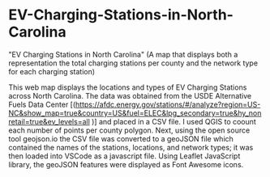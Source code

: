 # EV-Charging-Stations-in-North-Carolina

"EV Charging Stations in North Carolina" (A map that displays both a representation the total charging stations per county and the network type for each charging station)

This web map displays the locations and types of EV Charging Stations across North Carolina. The data was obtained from the USDE Alternative Fuels Data Center [(https://afdc.energy.gov/stations/#/analyze?region=US-NC&show_map=true&country=US&fuel=ELEC&lpg_secondary=true&hy_nonretail=true&ev_levels=all 
)] and placed in a CSV file. I used QGIS to coount each number of points per county polygon. Next, using the open source tool geojson.io the CSV file was converted to a geoJSON file which contained the names of the stations, locations, and network types; it was then loaded into VSCode as a javascript file. Using Leaflet JavaScript library, the geoJSON features were displayed as Font Awesome icons. 
